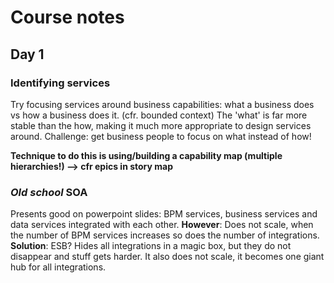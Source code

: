# Course notes

## Day 1

### Identifying services
Try focusing services around business capabilities: what a business does vs how a business does it. (cfr. bounded context)
The 'what' is far more stable than the how, making it much more appropriate to design services around.
Challenge: get business people to focus on what instead of how!

**Technique to do this is using/building a capability map (multiple hierarchies!) --> cfr epics in story map**

### *Old school* SOA
Presents good on powerpoint slides: BPM services, business services and data services integrated with each other.
**However**: Does not scale, when the number of BPM services increases so does the number of integrations.
**Solution**: ESB? Hides all integrations in a magic box, but they do not disappear and stuff gets harder.
It also does not scale, it becomes one giant hub for all integrations.

